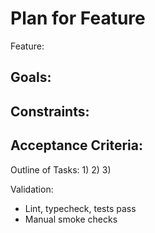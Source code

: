 # Plan for Feature

Feature: <name>

Goals:
- 

Constraints:
- 

Acceptance Criteria:
- 

Outline of Tasks:
1) 
2) 
3) 

Validation:
- Lint, typecheck, tests pass
- Manual smoke checks